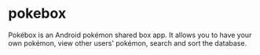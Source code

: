 # pokebox
Pokébox is an Android pokémon shared box app. It allows you to have your own pokémon, view other users' pokémon, search and sort the database.
